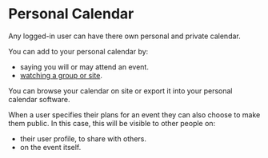 
# Personal Calendar
	
Any logged-in user can have there own personal and private calendar. 

You can add to your personal calendar by:

  * saying you will or may attend an event.
  * [watching a group or site](/en/users/core/watch.md).

You can browse your calendar on site or export it into your personal calendar software.


When a user specifies their plans for an event they can also choose to make them public. 
In this case, this will be visible to other people on:

  * their user profile, to share with others.
  * on the event itself.
